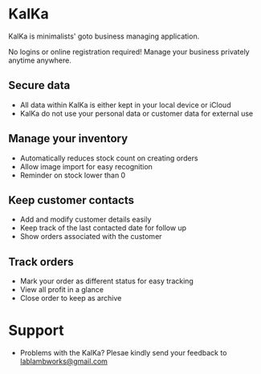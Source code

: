 # KalKa
KalKa is minimalists' goto business managing application.

No logins or online registration required! Manage your business privately anytime anywhere.

## Secure data
- All data within KalKa is either kept in your local device or iCloud
- KalKa do not use your personal data or customer data for external use

## Manage your inventory
- Automatically reduces stock count on creating orders
- Allow image import for easy recognition
- Reminder on stock lower than 0

## Keep customer contacts
- Add and modify customer details easily
- Keep track of the last contacted date for follow up
- Show orders associated with the customer

## Track orders
- Mark your order as different status for easy tracking
- View all profit in a glance
- Close order to keep as archive

# Support
- Problems with the KalKa? Plesae kindly send your feedback to lablambworks@gmail.com
